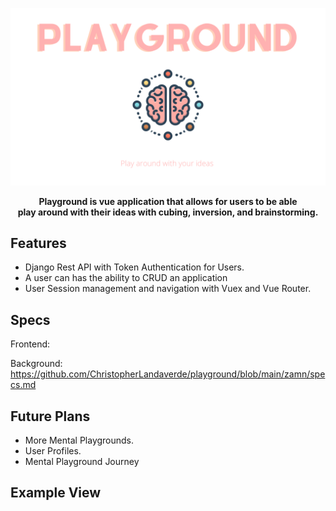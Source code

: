 
<p align="center">
  <img  src="https://github.com/ChristopherLandaverde/playground/blob/main/playground.png">
</p>
<p align="center"><strong>Playground is vue application that allows for users to be able <br>play around with their ideas with cubing, inversion, and brainstorming.</strong></p>



## Features
- Django Rest API with Token Authentication for Users.
- A user can has the ability to CRUD an application
- User Session management and navigation with Vuex and Vue Router.

## Specs
Frontend: 

Background: https://github.com/ChristopherLandaverde/playground/blob/main/zamn/specs.md

## Future Plans

- More Mental Playgrounds.
- User Profiles.
- Mental Playground Journey

## Example View 
